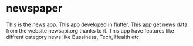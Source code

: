 # newspaper

This is the news app. This app developed in flutter. This app get news data from the website newsapi.org thanks to it. This app have features like diffrent category news like Bussiness, Tech, Health etc.
